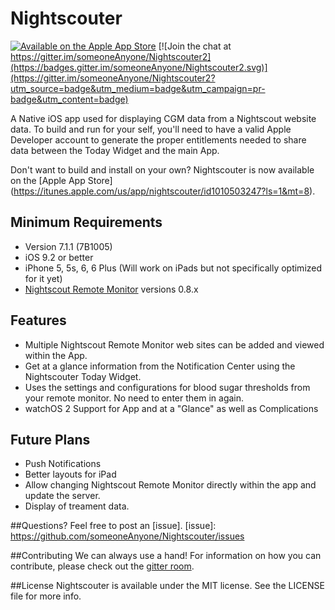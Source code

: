 # Nightscouter

[![Available on the Apple App Store](https://devimages.apple.com.edgekey.net/app-store/marketing/guidelines/images/badge-download-on-the-app-store.svg)](https://itunes.apple.com/us/app/nightscouter/id1010503247?ls=1&mt=8)
[![Join the chat at https://gitter.im/someoneAnyone/Nightscouter2](https://badges.gitter.im/someoneAnyone/Nightscouter2.svg)](https://gitter.im/someoneAnyone/Nightscouter2?utm_source=badge&utm_medium=badge&utm_campaign=pr-badge&utm_content=badge) 

A Native iOS app used for displaying CGM data from a Nightscout website data. To build and run for your self, you'll need to have a valid Apple Developer account to generate the proper entitlements needed to share data between the Today Widget and the main App.

Don't want to build and install on your own? Nightscouter is now available on the [Apple App Store] (https://itunes.apple.com/us/app/nightscouter/id1010503247?ls=1&mt=8).

## Minimum Requirements
- Version 7.1.1 (7B1005)
- iOS 9.2 or better
- iPhone 5, 5s, 6, 6 Plus (Will work on iPads but not specifically optimized for it yet)
- [Nightscout Remote Monitor](https://github.com/nightscout/cgm-remote-monitor) versions 0.8.x 

## Features
- Multiple Nightscout Remote Monitor web sites can be added and viewed within the App.
- Get at a glance information from the Notification Center using the Nightscouter Today Widget.
- Uses the settings and configurations for blood sugar thresholds from your remote monitor. No need to enter them in again.
- watchOS 2 Support for App and at a "Glance" as well as Complications

## Future Plans
- Push Notifications
- Better layouts for iPad
- Allow changing Nightscout Remote Monitor directly within the app and update the server.
- Display of treament data.

##Questions?
Feel free to post an [issue].
[issue]: https://github.com/someoneAnyone/Nightscouter/issues

##Contributing
We can always use a hand! For information on how you can contribute, please check out the [gitter room](https://gitter.im/someoneAnyone/Nightscouter2?utm_source=badge&utm_medium=badge&utm_campaign=pr-badge&utm_content=badge).

##License
Nightscouter is available under the MIT license. See the LICENSE file for more info.
